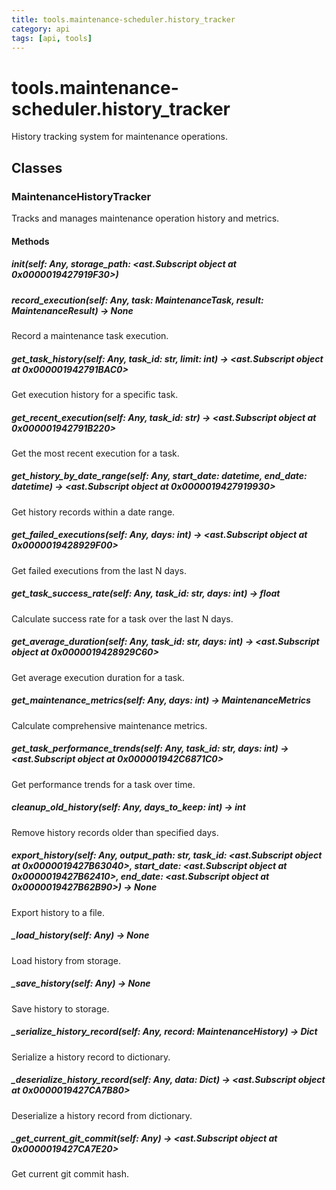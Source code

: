 ```yaml
---
title: tools.maintenance-scheduler.history_tracker
category: api
tags: [api, tools]
---
```


# tools.maintenance-scheduler.history_tracker

History tracking system for maintenance operations.

## Classes

### MaintenanceHistoryTracker

Tracks and manages maintenance operation history and metrics.

#### Methods

##### __init__(self: Any, storage_path: <ast.Subscript object at 0x0000019427919F30>)



##### record_execution(self: Any, task: MaintenanceTask, result: MaintenanceResult) -> None

Record a maintenance task execution.

##### get_task_history(self: Any, task_id: str, limit: int) -> <ast.Subscript object at 0x000001942791BAC0>

Get execution history for a specific task.

##### get_recent_execution(self: Any, task_id: str) -> <ast.Subscript object at 0x000001942791B220>

Get the most recent execution for a task.

##### get_history_by_date_range(self: Any, start_date: datetime, end_date: datetime) -> <ast.Subscript object at 0x0000019427919930>

Get history records within a date range.

##### get_failed_executions(self: Any, days: int) -> <ast.Subscript object at 0x0000019428929F00>

Get failed executions from the last N days.

##### get_task_success_rate(self: Any, task_id: str, days: int) -> float

Calculate success rate for a task over the last N days.

##### get_average_duration(self: Any, task_id: str, days: int) -> <ast.Subscript object at 0x0000019428929C60>

Get average execution duration for a task.

##### get_maintenance_metrics(self: Any, days: int) -> MaintenanceMetrics

Calculate comprehensive maintenance metrics.

##### get_task_performance_trends(self: Any, task_id: str, days: int) -> <ast.Subscript object at 0x000001942C6871C0>

Get performance trends for a task over time.

##### cleanup_old_history(self: Any, days_to_keep: int) -> int

Remove history records older than specified days.

##### export_history(self: Any, output_path: str, task_id: <ast.Subscript object at 0x0000019427B63040>, start_date: <ast.Subscript object at 0x0000019427B62410>, end_date: <ast.Subscript object at 0x0000019427B62B90>) -> None

Export history to a file.

##### _load_history(self: Any) -> None

Load history from storage.

##### _save_history(self: Any) -> None

Save history to storage.

##### _serialize_history_record(self: Any, record: MaintenanceHistory) -> Dict

Serialize a history record to dictionary.

##### _deserialize_history_record(self: Any, data: Dict) -> <ast.Subscript object at 0x0000019427CA7B80>

Deserialize a history record from dictionary.

##### _get_current_git_commit(self: Any) -> <ast.Subscript object at 0x0000019427CA7E20>

Get current git commit hash.

